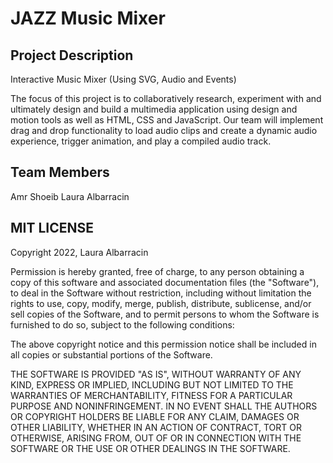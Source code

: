 # JAZZ Music Mixer


## Project Description 
Interactive Music Mixer (Using SVG, Audio and Events)

The focus of this project is to collaboratively research, experiment with and ultimately design
and build a multimedia application using design and motion tools as well as HTML, CSS and
JavaScript. 
Our team will implement drag and drop functionality to load audio clips and create a
dynamic audio experience, trigger animation, and play a compiled audio track.

## Team Members
Amr Shoeib
Laura Albarracin


## MIT LICENSE

Copyright 2022, Laura Albarracin

Permission is hereby granted, free of charge, to any person obtaining a copy of this software and associated documentation files (the "Software"), to deal in the Software without restriction, including without limitation the rights to use, copy, modify, merge, publish, distribute, sublicense, and/or sell copies of the Software, and to permit persons to whom the Software is furnished to do so, subject to the following conditions:

The above copyright notice and this permission notice shall be included in all copies or substantial portions of the Software.

THE SOFTWARE IS PROVIDED "AS IS", WITHOUT WARRANTY OF ANY KIND, EXPRESS OR IMPLIED, INCLUDING BUT NOT LIMITED TO THE WARRANTIES OF MERCHANTABILITY, FITNESS FOR A PARTICULAR PURPOSE AND NONINFRINGEMENT. IN NO EVENT SHALL THE AUTHORS OR COPYRIGHT HOLDERS BE LIABLE FOR ANY CLAIM, DAMAGES OR OTHER LIABILITY, WHETHER IN AN ACTION OF CONTRACT, TORT OR OTHERWISE, ARISING FROM, OUT OF OR IN CONNECTION WITH THE SOFTWARE OR THE USE OR OTHER DEALINGS IN THE SOFTWARE.
